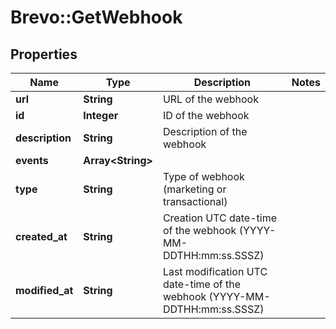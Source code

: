 # Brevo::GetWebhook

## Properties
Name | Type | Description | Notes
------------ | ------------- | ------------- | -------------
**url** | **String** | URL of the webhook | 
**id** | **Integer** | ID of the webhook | 
**description** | **String** | Description of the webhook | 
**events** | **Array&lt;String&gt;** |  | 
**type** | **String** | Type of webhook (marketing or transactional) | 
**created_at** | **String** | Creation UTC date-time of the webhook (YYYY-MM-DDTHH:mm:ss.SSSZ) | 
**modified_at** | **String** | Last modification UTC date-time of the webhook (YYYY-MM-DDTHH:mm:ss.SSSZ) | 


